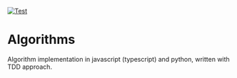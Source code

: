 [![Test](https://github.com/Nalhin/Algorithms/workflows/Test/badge.svg?branch=master)](https://github.com/Nalhin/Algorithms/actions)
# Algorithms

Algorithm implementation in javascript (typescript) and python, written with TDD approach.
